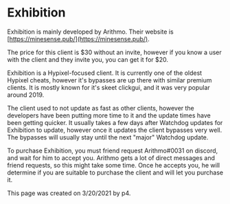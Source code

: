 # Exhibition

Exhibition is mainly developed by Arithmo. Their website is [https://minesense.pub/](https://minesense.pub/).

The price for this client is $30 without an invite, however if you know a user with the client and they invite you, you can get it for $20.

Exhibition is a Hypixel-focused client. It is currently one of the oldest Hypixel cheats, however it's bypasses are up there with similar premium clients. It is mostly known for it's skeet clickgui, and it was very popular around 2019. 

The client used to not update as fast as other clients, however the developers have been putting more time to it and the update times have been getting quicker. It usually takes a few days after Watchdog updates for Exhibition to update, however once it updates the client bypasses very well. The bypasses will usually stay until the next "major" Watchdog update.

To purchase Exhibition, you must friend request Arithmo#0031 on discord, and wait for him to accept you. Arithmo gets a lot of direct messages and friend requests, so this might take some time. Once he accepts you, he will determine if you are suitable to purchase the client and will let you purchase it. 

This page was created on 3/20/2021 by p4.

